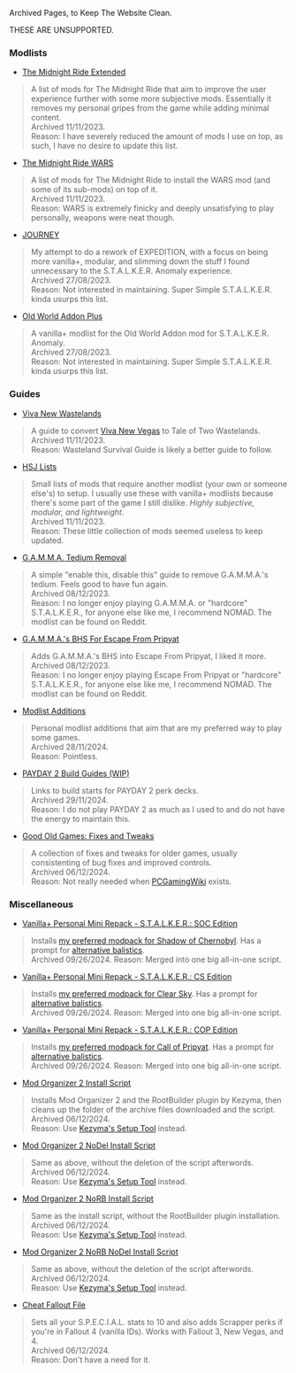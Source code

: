 
Archived Pages, to Keep The Website Clean.

THESE ARE UNSUPPORTED.

### Modlists
- [The Midnight Ride Extended](./tmr-extended)
> A list of mods for The Midnight Ride that aim to improve the user experience further with some more subjective mods. Essentially it removes my personal gripes from the game while adding minimal content.  
Archived 11/11/2023.  
Reason: I have severely reduced the amount of mods I use on top, as such, I have no desire to update this list.
- [The Midnight Ride WARS](./tmr-wars)
> A list of mods for The Midnight Ride to install the WARS mod (and some of its sub-mods) on top of it.  
Archived 11/11/2023.  
Reason: WARS is extremely finicky and deeply unsatisfying to play personally, weapons were neat though.
- [JOURNEY](./journey)
> My attempt to do a rework of EXPEDITION, with a focus on being more vanilla+, modular, and slimming down the stuff I found unnecessary to the S.T.A.L.K.E.R. Anomaly experience.  
Archived 27/08/2023.  
Reason: Not interested in maintaining. Super Simple S.T.A.L.K.E.R. kinda usurps this list.
- [Old World Addon Plus](./old-world-addon-plus)
> A vanilla+ modlist for the Old World Addon mod for S.T.A.L.K.E.R. Anomaly.  
Archived 27/08/2023.  
Reason: Not interested in maintaining. Super Simple S.T.A.L.K.E.R. kinda usurps this list.

### Guides
- [Viva New Wastelands](./vnv-to-ttw)
> A guide to convert [Viva New Vegas](https://vivanewvegas.moddinglinked.com) to Tale of Two Wastelands.  
Archived 11/11/2023.  
Reason: Wasteland Survival Guide is likely a better guide to follow.
- [HSJ Lists](./hsj)
> Small lists of mods that require another modlist (your own or someone else's) to setup. I usually use these with vanilla+ modlists because there's some part of the game I still dislike. *Highly subjective, modular, and lightweight*.  
Archived 11/11/2023.  
Reason: These little collection of mods seemed useless to keep updated.
- [G.A.M.M.A. Tedium Removal](./gamma-tedium-removal)
> A simple "enable this, disable this" guide to remove G.A.M.M.A.'s tedium. Feels good to have fun again.  
Archived 08/12/2023.  
Reason: I no longer enjoy playing G.A.M.M.A. or "hardcore" S.T.A.L.K.E.R., for anyone else like me, I recommend NOMAD. The modlist can be found on Reddit.
- [G.A.M.M.A.'s BHS For Escape From Pripyat](./gamma-bhs-for-efp)
> Adds G.A.M.M.A.'s BHS into Escape From Pripyat, I liked it more.  
Archived 08/12/2023.  
Reason: I no longer enjoy playing Escape From Pripyat or "hardcore" S.T.A.L.K.E.R., for anyone else like me, I recommend NOMAD. The modlist can be found on Reddit.
- [Modlist Additions](./modlist-additions)
> Personal modlist additions that aim that are my preferred way to play some games.  
Archived 28/11/2024.  
Reason: Pointless.
- [PAYDAY 2 Build Guides (WIP)](./pd2-build-starts)
> Links to build starts for PAYDAY 2 perk decks.  
Archived 29/11/2024.  
Reason: I do not play PAYDAY 2 as much as I used to and do not have the energy to maintain this.
- [Good Old Games: Fixes and Tweaks](./gog-fnt)
> A collection of fixes and tweaks for older games, usually consistenting of bug fixes and improved controls.  
Archived 06/12/2024.  
Reason: Not really needed when [PCGamingWiki](https://pcgamingwiki.com) exists.

### Miscellaneous
- [Vanilla+ Personal Mini Repack - S.T.A.L.K.E.R.: SOC Edition](./dl/scripts/socminirepack.bat)
> Installs [my preferred modpack for Shadow of Chernobyl](https://github.com/forbiddenspiral/soc_vanilla-plus_mini_repack). Has a prompt for [alternative balistics](https://github.com/forbiddenspiral/soc_vanilla-plus_alt-ballistics).  
Archived 09/26/2024.  Reason: Merged into one big all-in-one script.
- [Vanilla+ Personal Mini Repack - S.T.A.L.K.E.R.: CS Edition](./dl/scripts/csminirepack.bat)
> Installs [my preferred modpack for Clear Sky](https://github.com/forbiddenspiral/cs_vanilla-plus_mini_repack). Has a prompt for [alternative balistics](https://github.com/forbiddenspiral/cs_vanilla-plus_alt-ballistics).  
Archived 09/26/2024.  Reason: Merged into one big all-in-one script.
- [Vanilla+ Personal Mini Repack - S.T.A.L.K.E.R.: COP Edition](./dl/scripts/copminirepack.bat)
> Installs [my preferred modpack for Call of Pripyat](https://github.com/forbiddenspiral/cop_vanilla-plus_mini_repack). Has a prompt for [alternative balistics](https://github.com/forbiddenspiral/cop_vanilla-plus_alt-ballistics).  
Archived 09/26/2024.  Reason: Merged into one big all-in-one script.
- [Mod Organizer 2 Install Script](./dl/scripts/install.bat)
> Installs Mod Organizer 2 and the RootBuilder plugin by Kezyma, then cleans up the folder of the archive files downloaded and the script.  
Archived 06/12/2024.  
Reason: Use [Kezyma's Setup Tool](https://www.nexusmods.com/site/mods/599) instead.
- [Mod Organizer 2 NoDel Install Script](./dl/scripts/install-nodel.bat)
> Same as above, without the deletion of the script afterwords.  
Archived 06/12/2024.  
Reason: Use [Kezyma's Setup Tool](https://www.nexusmods.com/site/mods/599) instead.
- [Mod Organizer 2 NoRB Install Script](./dl/scripts/install-norb.bat)
> Same as the install script, without the RootBuilder plugin installation.  
Archived 06/12/2024.  
Reason: Use [Kezyma's Setup Tool](https://www.nexusmods.com/site/mods/599) instead.
- [Mod Organizer 2 NoRB NoDel Install Script](./dl/scripts/install-norb-nodel.bat)
> Same as above, without the deletion of the script afterwords.  
Archived 06/12/2024.  
Reason: Use [Kezyma's Setup Tool](https://www.nexusmods.com/site/mods/599) instead.
- [Cheat Fallout File](./dl/scripts/cheat)
> Sets all your S.P.E.C.I.A.L. stats to 10 and also adds Scrapper perks if you're in Fallout 4 (vanilla IDs). Works with Fallout 3, New Vegas, and 4.  
Archived 06/12/2024.  
Reason: Don't have a need for it.